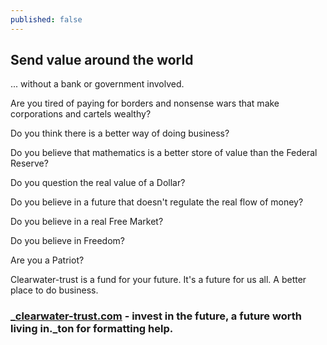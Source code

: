 ```yaml
---
published: false
---
```

## Send value around the world

... without a bank or government involved. 

Are you tired of paying for borders and nonsense wars that make corporations and cartels wealthy?

Do you think there is a better way of doing business?

Do you believe that mathematics is a better store of value than the Federal Reserve?

Do you question the real value of a Dollar?

Do you believe in a future that doesn't regulate the real flow of money?

Do you believe in a real Free Market?

Do you believe in Freedom?

Are you a Patriot?

Clearwater-trust is a fund for your future. It's a future for us all. A better place to do business. 

### _[clearwater-trust.com](https://clearwater-trust.com) - invest in the future, a future worth living in._ton for formatting help.
